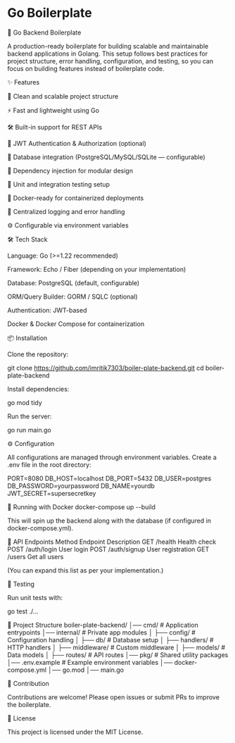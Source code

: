 # Go Boilerplate

🚀 Go Backend Boilerplate

A production-ready boilerplate for building scalable and maintainable backend applications in Golang.
This setup follows best practices for project structure, error handling, configuration, and testing, so you can focus on building features instead of boilerplate code.

✨ Features

📂 Clean and scalable project structure

⚡ Fast and lightweight using Go

🛠️ Built-in support for REST APIs

🔑 JWT Authentication & Authorization (optional)

🐘 Database integration (PostgreSQL/MySQL/SQLite — configurable)

🧩 Dependency injection for modular design

🧪 Unit and integration testing setup

🐳 Docker-ready for containerized deployments

📜 Centralized logging and error handling

⚙️ Configurable via environment variables

🛠️ Tech Stack

Language: Go (>=1.22 recommended)

Framework: Echo
 / Fiber (depending on your implementation)

Database: PostgreSQL (default, configurable)

ORM/Query Builder: GORM / SQLC (optional)

Authentication: JWT-based

Docker & Docker Compose for containerization

📦 Installation

Clone the repository:

git clone https://github.com/imritik7303/boiler-plate-backend.git
cd boiler-plate-backend


Install dependencies:

go mod tidy


Run the server:

go run main.go

⚙️ Configuration

All configurations are managed through environment variables.
Create a .env file in the root directory:

PORT=8080
DB_HOST=localhost
DB_PORT=5432
DB_USER=postgres
DB_PASSWORD=yourpassword
DB_NAME=yourdb
JWT_SECRET=supersecretkey

🚀 Running with Docker
docker-compose up --build


This will spin up the backend along with the database (if configured in docker-compose.yml).

📡 API Endpoints
Method	Endpoint	Description
GET	/health	Health check
POST	/auth/login	User login
POST	/auth/signup	User registration
GET	/users	Get all users

(You can expand this list as per your implementation.)

🧪 Testing

Run unit tests with:

go test ./...

📂 Project Structure
boiler-plate-backend/
│── cmd/            # Application entrypoints
│── internal/       # Private app modules
│   ├── config/     # Configuration handling
│   ├── db/         # Database setup
│   ├── handlers/   # HTTP handlers
│   ├── middleware/ # Custom middleware
│   ├── models/     # Data models
│   ├── routes/     # API routes
│── pkg/            # Shared utility packages
│── .env.example    # Example environment variables
│── docker-compose.yml
│── go.mod
│── main.go

🤝 Contribution

Contributions are welcome! Please open issues or submit PRs to improve the boilerplate.

📜 License

This project is licensed under the MIT License.
